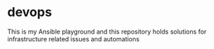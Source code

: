 # devops
This is my Ansible playground and this repository holds solutions for infrastructure related issues and automations
